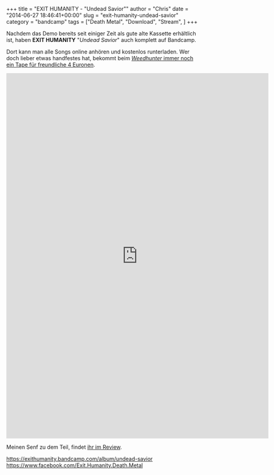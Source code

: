+++
title = "EXIT HUMANITY - \"Undead Savior\""
author = "Chris"
date = "2014-06-27 18:46:41+00:00"
slug = "exit-humanity-undead-savior"
category = "bandcamp"
tags = ["Death Metal", "Download", "Stream", ]
+++

<img src="http://necroslaughter.de/wp-content/uploads/2014/06/Exit-Humanity-Undead-Saviour.jpg" alt="Exit Humanity - Undead Saviour" width="0" height="0" class="alignleft size-full wp-image-13047" />Nachdem das Demo bereits seit einiger Zeit als gute alte Kassette erhältlich ist, haben **EXIT HUMANITY** "_Undead Savior_" auch komplett auf Bandcamp.

Dort kann man alle Songs online anhören und kostenlos runterladen. Wer doch lieber etwas handfestes hat, bekommt beim <a href="http://weed-hunter-records.blogspot.de/">_Weedhunter_ immer noch ein Tape für freundliche 4 Euronen</a>. 

<iframe style="border: 0; width: 690px; height: 961px;" src="https://bandcamp.com/EmbeddedPlayer/album=1419925158/size=large/bgcol=333333/linkcol=ffffff/transparent=true/" seamless><a href="http://exithumanity.bandcamp.com/album/undead-savior">Undead Savior by Exit Humanity</a></iframe>

Meinen Senf zu dem Teil, findet <a href="http://necroslaughter.de/2014/06/exit-humanity-undead-saviour/" title="Exit Humanity – Undead Saviour">ihr im Review</a>.

<a href="https://exithumanity.bandcamp.com/album/undead-savior">https://exithumanity.bandcamp.com/album/undead-savior</a>
<a href="https://www.facebook.com/Exit.Humanity.Death.Metal">https://www.facebook.com/Exit.Humanity.Death.Metal</a>
